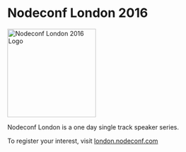 # Nodeconf London 2016
<img src="https://raw.githubusercontent.com/iancrowther/london/master/logo.png" alt="Nodeconf London 2016 Logo" width="200px" height="200px">

Nodeconf London is a one day single track speaker series.

To register your interest, visit [london.nodeconf.com](http://london.nodeconf.com)
